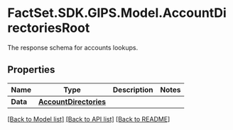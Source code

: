# FactSet.SDK.GIPS.Model.AccountDirectoriesRoot
The response schema for accounts lookups.

## Properties

Name | Type | Description | Notes
------------ | ------------- | ------------- | -------------
**Data** | [**AccountDirectories**](AccountDirectories.md) |  | 

[[Back to Model list]](../README.md#documentation-for-models) [[Back to API list]](../README.md#documentation-for-api-endpoints) [[Back to README]](../README.md)

